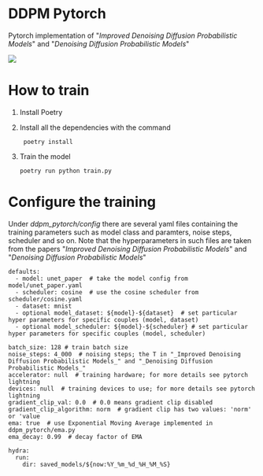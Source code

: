 # DDPM Pytorch

Pytorch implementation of "_Improved Denoising Diffusion Probabilistic Models_" and "_Denoising Diffusion Probabilistic Models_"

![](https://hojonathanho.github.io/diffusion/assets/img/pgm_diagram_xarrow.png)


# How to train

1. Install Poetry 

2. Install all the dependencies with the command

        poetry install
  
3. Train the model

       poetry run python train.py 


# Configure the training

Under _ddpm_pytorch/config_ there are several yaml files containing the training parameters such as model class and paramters, noise steps, scheduler and so on. Note that the hyperparameters in such files are taken from the papers "_Improved Denoising Diffusion Probabilistic Models_" and "_Denoising Diffusion Probabilistic Models_"

    defaults:
      - model: unet_paper  # take the model config from model/unet_paper.yaml
      - scheduler: cosine  # use the cosine scheduler from scheduler/cosine.yaml
      - dataset: mnist
      - optional model_dataset: ${model}-${dataset}  # set particular hyper parameters for specific couples (model, dataset)
      - optional model_scheduler: ${model}-${scheduler} # set particular hyper parameters for specific couples (model, scheduler)

    batch_size: 128 # train batch size
    noise_steps: 4_000  # noising steps; the T in "_Improved Denoising Diffusion Probabilistic Models_" and "_Denoising Diffusion Probabilistic Models_"
    accelerator: null  # training hardware; for more details see pytorch lightning
    devices: null  # training devices to use; for more details see pytorch lightning
    gradient_clip_val: 0.0  # 0.0 means gradient clip disabled
    gradient_clip_algorithm: norm  # gradient clip has two values: 'norm' or 'value
    ema: true  # use Exponential Moving Average implemented in ddpm_pytorch/ema.py
    ema_decay: 0.99  # decay factor of EMA

    hydra:
      run:
        dir: saved_models/${now:%Y_%m_%d_%H_%M_%S}
